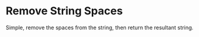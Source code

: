 # Remove String Spaces

Simple, remove the spaces from the string, then return the resultant string.